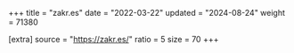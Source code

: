 +++
title = "zakr.es"
date = "2022-03-22"
updated = "2024-08-24"
weight = 71380

[extra]
source = "https://zakr.es/"
ratio = 5
size = 70
+++
